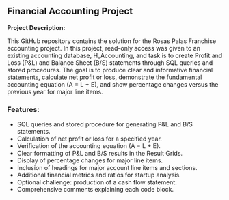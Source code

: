 ## Financial Accounting Project

**Project Description:**

This GitHub repository contains the solution for the Rosas Palas Franchise accounting project. In this project, read-only access was given to an existing accounting database, H_Accounting, and task is to create Profit and Loss (P&L) and Balance Sheet (B/S) statements through SQL queries and stored procedures. The goal is to produce clear and informative financial statements, calculate net profit or loss, demonstrate the fundamental accounting equation (A = L + E), and show percentage changes versus the previous year for major line items.

### Features:

- SQL queries and stored procedure for generating P&L and B/S statements.
- Calculation of net profit or loss for a specified year.
- Verification of the accounting equation (A = L + E).
- Clear formatting of P&L and B/S results in the Result Grids.
- Display of percentage changes for major line items.
- Inclusion of headings for major account line items and sections.
- Additional financial metrics and ratios for startup analysis.
- Optional challenge: production of a cash flow statement.
- Comprehensive comments explaining each code block.

